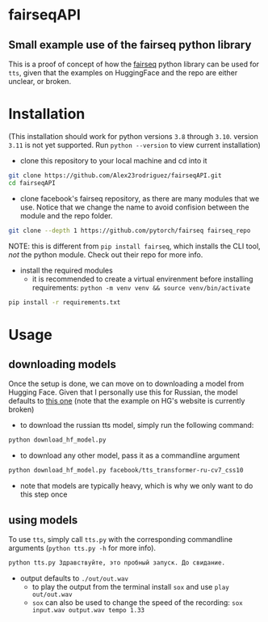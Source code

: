 # fairseqAPI

## Small example use of the fairseq python library

This is a proof of concept of how the [fairseq](https://github.com/facebookresearch/fairseq) python library can be used for `tts`, given that the examples on HuggingFace and the repo are either unclear, or broken.

# Installation
(This installation should work for python versions `3.8` through `3.10`. version `3.11` is not yet supported. Run `python --version` to view current installation)
- clone this repository to your local machine and cd into it
```bash
git clone https://github.com/Alex23rodriguez/fairseqAPI.git
cd fairseqAPI
```
- clone facebook's fairseq repository, as there are many modules that we use. Notice that we change the name to avoid confision between the module and the repo folder.
```bash
git clone --depth 1 https://github.com/pytorch/fairseq fairseq_repo
```
NOTE: this is different from `pip install fairseq`, which installs the CLI tool, _not_ the python module. Check out their repo for more info.
- install the required modules
  - it is recommended to create a virtual envirenment before installing requirements: `python -m venv venv && source venv/bin/activate`
```bash
pip install -r requirements.txt
```

# Usage
## downloading models
Once the setup is done, we can move on to downloading a model from Hugging Face. Given that I personally use this for Russian, the model defaults to [this one](https://huggingface.co/facebook/tts_transformer-ru-cv7_css10) (note that the example on HG's website is currently broken)
- to download the russian tts model, simply run the following command:
```bash
python download_hf_model.py
```
- to download any other model, pass it as a commandline argument
```bash
python download_hf_model.py facebook/tts_transformer-ru-cv7_css10
```
- note that models are typically heavy, which is why we only want to do this step once

## using models
To use `tts`, simply call `tts.py` with the corresponding commandline arguments (`python tts.py -h` for more info).
```bash
python tts.py Здравствуйте, это пробный запуск. До свидание.

```
- output defaults to `./out/out.wav`
  - to play the output from the terminal install `sox` and use `play out/out.wav`
  - `sox` can also be used to change the speed of the recording: `sox input.wav output.wav tempo 1.33`
